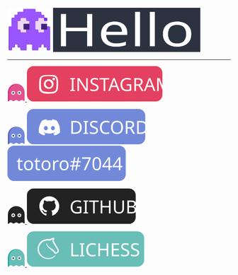 <img height="100px" src="./images/pacman.svg"> <img height="100px" src="./images/hello.svg"> 

---

<a href="https://www.instagram.com/totoro_ghost/"><img height="40px" src="./images/ghost-pink.svg"> <img src="./images/insta.svg"></a>

<img height="40px" src="./images/ghost-violet.svg"> <img src="./images/discord.svg"> <img src="./images/discordname.svg">

<a href="https://github.com/totoro-ghost"> <img height="40px" src="./images/ghost-black.svg"> <img src="./images/github.svg"> </a>

<a href="https://lichess.org/@/totoro-ghost"> <img height="40px" src="./images/ghost-cream.svg"> <img src="./images/lichess.svg">